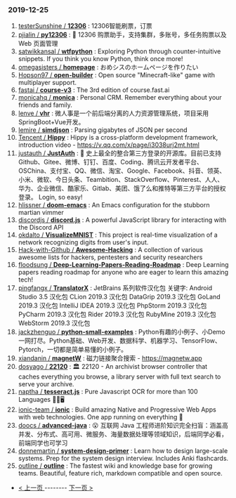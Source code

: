 ### 2019-12-25 
1. [
        testerSunshine /
**12306**](https://github.com/testerSunshine/12306) : 12306智能刷票，订票
1. [
        pjialin /
**py12306**](https://github.com/pjialin/py12306) : 🚂 12306 购票助手，支持集群，多账号，多任务购票以及 Web 页面管理
1. [
        satwikkansal /
**wtfpython**](https://github.com/satwikkansal/wtfpython) : Exploring Python through counter-intuitive snippets. If you think you know Python, think once more!
1. [
        omegasisters /
**homepage**](https://github.com/omegasisters/homepage) : おめシスのホームページを作りたい
1. [
        Hopson97 /
**open-builder**](https://github.com/Hopson97/open-builder) : Open source "Minecraft-like" game with multiplayer support.
1. [
        fastai /
**course-v3**](https://github.com/fastai/course-v3) : The 3rd edition of course.fast.ai
1. [
        monicahq /
**monica**](https://github.com/monicahq/monica) : Personal CRM. Remember everything about your friends and family.
1. [
        lenve /
**vhr**](https://github.com/lenve/vhr) : 微人事是一个前后端分离的人力资源管理系统，项目采用SpringBoot+Vue开发。
1. [
        lemire /
**simdjson**](https://github.com/lemire/simdjson) : Parsing gigabytes of JSON per second
1. [
        Tencent /
**Hippy**](https://github.com/Tencent/Hippy) : Hippy is a cross-platform development framework, introduction video - https://v.qq.com/x/page/i3038urj2mt.html
1. [
        justauth /
**JustAuth**](https://github.com/justauth/JustAuth) : 💯 史上最全的整合第三方登录的开源库。目前已支持Github、Gitee、微博、钉钉、百度、Coding、腾讯云开发者平台、OSChina、支付宝、QQ、微信、淘宝、Google、Facebook、抖音、领英、小米、微软、今日头条、Teambition、StackOverflow、Pinterest、人人、华为、企业微信、酷家乐、Gitlab、美团、饿了么和推特等第三方平台的授权登录。 Login, so easy!
1. [
        hlissner /
**doom-emacs**](https://github.com/hlissner/doom-emacs) : An Emacs configuration for the stubborn martian vimmer
1. [
        discordjs /
**discord.js**](https://github.com/discordjs/discord.js) : A powerful JavaScript library for interacting with the Discord API
1. [
        okdalto /
**VisualizeMNIST**](https://github.com/okdalto/VisualizeMNIST) : This project is real-time visualization of a network recognizing digits from user's input.
1. [
        Hack-with-Github /
**Awesome-Hacking**](https://github.com/Hack-with-Github/Awesome-Hacking) : A collection of various awesome lists for hackers, pentesters and security researchers
1. [
        floodsung /
**Deep-Learning-Papers-Reading-Roadmap**](https://github.com/floodsung/Deep-Learning-Papers-Reading-Roadmap) : Deep Learning papers reading roadmap for anyone who are eager to learn this amazing tech!
1. [
        pingfangx /
**TranslatorX**](https://github.com/pingfangx/TranslatorX) : JetBrains 系列软件汉化包 关键字: Android Studio 3.5 汉化包 CLion 2019.3 汉化包 DataGrip 2019.3 汉化包 GoLand 2019.3 汉化包 IntelliJ IDEA 2019.3 汉化包 PhpStorm 2019.3 汉化包 PyCharm 2019.3 汉化包 Rider 2019.3 汉化包 RubyMine 2019.3 汉化包 WebStorm 2019.3 汉化包
1. [
        jackzhenguo /
**python-small-examples**](https://github.com/jackzhenguo/python-small-examples) : Python有趣的小例子、小Demo一网打尽。Python基础、Web开发、数据科学、机器学习、TensorFlow、Pytorch，一切都是简单易懂的小例子。
1. [
        xiandanin /
**magnetW**](https://github.com/xiandanin/magnetW) : 磁力链接聚合搜索 - https://magnetw.app
1. [
        dosyago /
**22120**](https://github.com/dosyago/22120) : 🏛 22120 - An archivist browser controller that caches everything you browse, a library server with full text search to serve your archive.
1. [
        naptha /
**tesseract.js**](https://github.com/naptha/tesseract.js) : Pure Javascript OCR for more than 100 Languages 📖🎉🖥
1. [
        ionic-team /
**ionic**](https://github.com/ionic-team/ionic) : Build amazing Native and Progressive Web Apps with web technologies. One app running on everything 🎉
1. [
        doocs /
**advanced-java**](https://github.com/doocs/advanced-java) : 😮 互联网 Java 工程师进阶知识完全扫盲：涵盖高并发、分布式、高可用、微服务、海量数据处理等领域知识，后端同学必看，前端同学也可学习
1. [
        donnemartin /
**system-design-primer**](https://github.com/donnemartin/system-design-primer) : Learn how to design large-scale systems. Prep for the system design interview. Includes Anki flashcards.
1. [
        outline /
**outline**](https://github.com/outline/outline) : The fastest wiki and knowledge base for growing teams. Beautiful, feature rich, markdown compatible and open source. 

- [ < 上一页 ](https://github.com/able8/github-trending-daily-record/blob/master/2019-12-24.md) -------- [ 下一页 > ](https://github.com/able8/github-trending-daily-record/blob/master/2019-12-26.md)